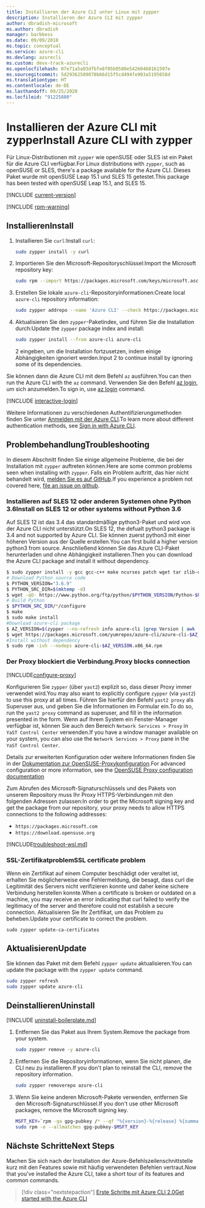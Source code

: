 ```yaml
---
title: Installieren der Azure CLI unter Linux mit zypper
description: Installieren der Azure CLI mit zypper
author: dbradish-microsoft
ms.author: dbradish
manager: barbkess
ms.date: 09/09/2018
ms.topic: conceptual
ms.service: azure-cli
ms.devlang: azurecli
ms.custom: devx-track-azurecli
ms.openlocfilehash: 07e71a5a03dfbfe8f05b9580e54260460161597e
ms.sourcegitcommit: 5d29362589078b66d15f5cd494fe903a5195658d
ms.translationtype: HT
ms.contentlocale: de-DE
ms.lasthandoff: 09/25/2020
ms.locfileid: "91225880"
---
```

# <a name="install-azure-cli-with-zypper"></a><span data-ttu-id="fa788-103">Installieren der Azure CLI mit zypper</span><span class="sxs-lookup"><span data-stu-id="fa788-103">Install Azure CLI with zypper</span></span>

<span data-ttu-id="fa788-104">Für Linux-Distributionen mit `zypper` wie openSUSE oder SLES ist ein Paket für die Azure CLI verfügbar.</span><span class="sxs-lookup"><span data-stu-id="fa788-104">For Linux distributions with `zypper`, such as openSUSE or SLES, there's a package available for the Azure CLI.</span></span> <span data-ttu-id="fa788-105">Dieses Paket wurde mit openSUSE Leap 15.1 und SLES 15 getestet.</span><span class="sxs-lookup"><span data-stu-id="fa788-105">This package has been tested with openSUSE Leap 15.1, and SLES 15.</span></span>

[!INCLUDE [current-version](includes/current-version.md)]

[!INCLUDE [rpm-warning](includes/rpm-warning.md)]

## <a name="install"></a><span data-ttu-id="fa788-106">Installieren</span><span class="sxs-lookup"><span data-stu-id="fa788-106">Install</span></span>

1. <span data-ttu-id="fa788-107">Installieren Sie `curl`:</span><span class="sxs-lookup"><span data-stu-id="fa788-107">Install `curl`:</span></span>

   ```bash
   sudo zypper install -y curl
   ```

2. <span data-ttu-id="fa788-108">Importieren Sie den Microsoft-Repositoryschlüssel:</span><span class="sxs-lookup"><span data-stu-id="fa788-108">Import the Microsoft repository key:</span></span>

   ```bash
   sudo rpm --import https://packages.microsoft.com/keys/microsoft.asc
   ```

3. <span data-ttu-id="fa788-109">Erstellen Sie lokale `azure-cli`-Repositoryinformationen:</span><span class="sxs-lookup"><span data-stu-id="fa788-109">Create local `azure-cli` repository information:</span></span>

   ```bash
   sudo zypper addrepo --name 'Azure CLI' --check https://packages.microsoft.com/yumrepos/azure-cli azure-cli
   ```

4. <span data-ttu-id="fa788-110">Aktualisieren Sie den `zypper`-Paketindex, und führen Sie die Installation durch:</span><span class="sxs-lookup"><span data-stu-id="fa788-110">Update the `zypper` package index and install:</span></span>

   ```bash
   sudo zypper install --from azure-cli azure-cli
   ```
   <span data-ttu-id="fa788-111">2 eingeben, um die Installation fortzusetzen, indem einige Abhängigkeiten ignoriert werden.</span><span class="sxs-lookup"><span data-stu-id="fa788-111">Input 2 to continue install by ignoring some of its dependencies.</span></span>

<span data-ttu-id="fa788-112">Sie können dann die Azure CLI mit dem Befehl `az` ausführen.</span><span class="sxs-lookup"><span data-stu-id="fa788-112">You can then run the Azure CLI with the `az` command.</span></span> <span data-ttu-id="fa788-113">Verwenden Sie den Befehl [az login](/cli/azure/reference-index#az-login), um sich anzumelden.</span><span class="sxs-lookup"><span data-stu-id="fa788-113">To sign in, use [az login](/cli/azure/reference-index#az-login) command.</span></span>

[!INCLUDE [interactive-login](includes/interactive-login.md)]

<span data-ttu-id="fa788-114">Weitere Informationen zu verschiedenen Authentifizierungsmethoden finden Sie unter [Anmelden mit der Azure CLI](authenticate-azure-cli.md).</span><span class="sxs-lookup"><span data-stu-id="fa788-114">To learn more about different authentication methods, see [Sign in with Azure CLI](authenticate-azure-cli.md).</span></span>

## <a name="troubleshooting"></a><span data-ttu-id="fa788-115">Problembehandlung</span><span class="sxs-lookup"><span data-stu-id="fa788-115">Troubleshooting</span></span>

<span data-ttu-id="fa788-116">In diesem Abschnitt finden Sie einige allgemeine Probleme, die bei der Installation mit `zypper` auftreten können.</span><span class="sxs-lookup"><span data-stu-id="fa788-116">Here are some common problems seen when installing with `zypper`.</span></span> <span data-ttu-id="fa788-117">Falls ein Problem auftritt, das hier nicht behandelt wird, [melden Sie es auf GitHub](https://github.com/Azure/azure-cli/issues).</span><span class="sxs-lookup"><span data-stu-id="fa788-117">If you experience a problem not covered here, [file an issue on github](https://github.com/Azure/azure-cli/issues).</span></span>

### <a name="install-on-sles-12-or-other-systems-without-python-36"></a><span data-ttu-id="fa788-118">Installieren auf SLES 12 oder anderen Systemen ohne Python 3.6</span><span class="sxs-lookup"><span data-stu-id="fa788-118">Install on SLES 12 or other systems without Python 3.6</span></span>

<span data-ttu-id="fa788-119">Auf SLES 12 ist das 3.4 das standardmäßige python3-Paket und wird von der Azure CLI nicht unterstützt.</span><span class="sxs-lookup"><span data-stu-id="fa788-119">On SLES 12, the defualt python3 package is 3.4 and not supported by Azure CLI.</span></span> <span data-ttu-id="fa788-120">Sie können zuerst python3 mit einer höheren Version aus der Quelle erstellen.</span><span class="sxs-lookup"><span data-stu-id="fa788-120">You can first build a higher version python3 from source.</span></span> <span data-ttu-id="fa788-121">Anschließend können Sie das Azure CLI-Paket herunterladen und ohne Abhängigkeit installieren.</span><span class="sxs-lookup"><span data-stu-id="fa788-121">Then you can download the Azure CLI package and install it without dependency.</span></span>
```bash
$ sudo zypper install -y gcc gcc-c++ make ncurses patch wget tar zlib-devel zlib openssl-devel
# Download Python source code
$ PYTHON_VERSION="3.6.9"
$ PYTHON_SRC_DIR=$(mktemp -d)
$ wget -qO- https://www.python.org/ftp/python/$PYTHON_VERSION/Python-$PYTHON_VERSION.tgz | tar -xz -C "$PYTHON_SRC_DIR"
# Build Python
$ $PYTHON_SRC_DIR/*/configure
$ make
$ sudo make install
#Download azure-cli package 
$ AZ_VERSION=$(zypper --no-refresh info azure-cli |grep Version | awk -F': ' '{print $2}' | awk '{$1=$1;print}')
$ wget https://packages.microsoft.com/yumrepos/azure-cli/azure-cli-$AZ_VERSION.x86_64.rpm
#Install without dependency
$ sudo rpm -ivh --nodeps azure-cli-$AZ_VERSION.x86_64.rpm
```

### <a name="proxy-blocks-connection"></a><span data-ttu-id="fa788-122">Der Proxy blockiert die Verbindung.</span><span class="sxs-lookup"><span data-stu-id="fa788-122">Proxy blocks connection</span></span>

[!INCLUDE[configure-proxy](includes/configure-proxy.md)]

<span data-ttu-id="fa788-123">Konfigurieren Sie `zypper` (über `yast2`) explizit so, dass dieser Proxy immer verwendet wird.</span><span class="sxs-lookup"><span data-stu-id="fa788-123">You may also want to explicitly configure `zypper` (via `yast2`) to use this proxy at all times.</span></span> <span data-ttu-id="fa788-124">Führen Sie hierfür den Befehl `yast2 proxy` als Superuser aus, und geben Sie die Informationen im Formular ein.</span><span class="sxs-lookup"><span data-stu-id="fa788-124">To do so, run the `yast2 proxy` command as superuser, and fill in the information presented in the form.</span></span> <span data-ttu-id="fa788-125">Wenn auf Ihrem System ein Fenster-Manager verfügbar ist, können Sie auch den Bereich `Network Services > Proxy` in `YaST Control Center` verwenden.</span><span class="sxs-lookup"><span data-stu-id="fa788-125">If you have a window manager available on your system, you can also use the `Network Services > Proxy` pane in the `YaST Control Center`.</span></span>

<span data-ttu-id="fa788-126">Details zur erweiterten Konfiguration oder weitere Informationen finden Sie in der [Dokumentation zur OpenSUSE-Proxykonfiguration](https://www.suse.com/documentation/slms1/book_slms/data/sec_wy_config_updates_proxy.html).</span><span class="sxs-lookup"><span data-stu-id="fa788-126">For advanced configuration or more information, see the [OpenSUSE Proxy configuration documentation](https://www.suse.com/documentation/slms1/book_slms/data/sec_wy_config_updates_proxy.html)</span></span>

<span data-ttu-id="fa788-127">Zum Abrufen des Microsoft-Signaturschlüssels und des Pakets von unserem Repository muss Ihr Proxy HTTPS-Verbindungen mit den folgenden Adressen zulassen:</span><span class="sxs-lookup"><span data-stu-id="fa788-127">In order to get the Microsoft signing key and get the package from our repository, your proxy needs to allow HTTPS connections to the following addresses:</span></span>

* `https://packages.microsoft.com`
* `https://download.opensuse.org`

[!INCLUDE[troubleshoot-wsl.md](includes/troubleshoot-wsl.md)]

### <a name="ssl-certificate-problem"></a><span data-ttu-id="fa788-128">SSL-Zertifikatproblem</span><span class="sxs-lookup"><span data-stu-id="fa788-128">SSL certificate problem</span></span>

<span data-ttu-id="fa788-129">Wenn ein Zertifikat auf einem Computer beschädigt oder veraltet ist, erhalten Sie möglicherweise eine Fehlermeldung, die besagt, dass curl die Legitimität des Servers nicht verifizieren konnte und daher keine sichere Verbindung herstellen konnte.</span><span class="sxs-lookup"><span data-stu-id="fa788-129">When a certificate is broken or outdated on a machine, you may receive an error indicating that curl failed to verify the legitimacy of the server and therefore could not establish a secure connection.</span></span>  <span data-ttu-id="fa788-130">Aktualisieren Sie Ihr Zertifikat, um das Problem zu beheben.</span><span class="sxs-lookup"><span data-stu-id="fa788-130">Update your certificate to correct the problem.</span></span>  

```bach
sudo zypper update-ca-certificates
```

## <a name="update"></a><span data-ttu-id="fa788-131">Aktualisieren</span><span class="sxs-lookup"><span data-stu-id="fa788-131">Update</span></span>

<span data-ttu-id="fa788-132">Sie können das Paket mit dem Befehl `zypper update` aktualisieren.</span><span class="sxs-lookup"><span data-stu-id="fa788-132">You can update the package with the `zypper update` command.</span></span>

```bash
sudo zypper refresh
sudo zypper update azure-cli
```

## <a name="uninstall"></a><span data-ttu-id="fa788-133">Deinstallieren</span><span class="sxs-lookup"><span data-stu-id="fa788-133">Uninstall</span></span>

[!INCLUDE [uninstall-boilerplate.md](includes/uninstall-boilerplate.md)]

1. <span data-ttu-id="fa788-134">Entfernen Sie das Paket aus Ihrem System.</span><span class="sxs-lookup"><span data-stu-id="fa788-134">Remove the package from your system.</span></span>

    ```bash
    sudo zypper remove -y azure-cli
    ```

2. <span data-ttu-id="fa788-135">Entfernen Sie die Repositoryinformationen, wenn Sie nicht planen, die CLI neu zu installieren.</span><span class="sxs-lookup"><span data-stu-id="fa788-135">If you don't plan to reinstall the CLI, remove the repository information.</span></span>

   ```bash
   sudo zypper removerepo azure-cli
   ```

3. <span data-ttu-id="fa788-136">Wenn Sie keine anderen Microsoft-Pakete verwenden, entfernen Sie den Microsoft-Signaturschlüssel.</span><span class="sxs-lookup"><span data-stu-id="fa788-136">If you don't use other Microsoft packages, remove the Microsoft signing key.</span></span>

   ```bash
   MSFT_KEY=`rpm -qa gpg-pubkey /* --qf "%{version}-%{release} %{summary}\n" | grep Microsoft | awk '{print $1}'`
   sudo rpm -e --allmatches gpg-pubkey-$MSFT_KEY
   ```

## <a name="next-steps"></a><span data-ttu-id="fa788-137">Nächste Schritte</span><span class="sxs-lookup"><span data-stu-id="fa788-137">Next Steps</span></span>

<span data-ttu-id="fa788-138">Machen Sie sich nach der Installation der Azure-Befehlszeilenschnittstelle kurz mit den Features sowie mit häufig verwendeten Befehlen vertraut.</span><span class="sxs-lookup"><span data-stu-id="fa788-138">Now that you've installed the Azure CLI, take a short tour of its features and common commands.</span></span>

> [!div class="nextstepaction"]
> [<span data-ttu-id="fa788-139">Erste Schritte mit Azure CLI 2.0</span><span class="sxs-lookup"><span data-stu-id="fa788-139">Get started with the Azure CLI</span></span>](get-started-with-azure-cli.md)
